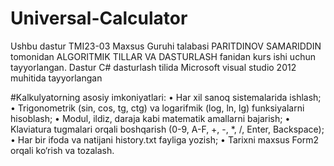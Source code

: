 # Universal-Calculator

Ushbu dastur TMI23-03 Maxsus Guruhi talabasi PARITDINOV SAMARIDDIN tomonidan ALGORITMIK TILLAR VA DASTURLASH fanidan kurs ishi uchun tayyorlangan.
Dastur C# dasturlash  tilida Microsoft visual studio 2012 muhitida tayyorlangan

#Kalkulyatorning asosiy imkoniyatlari:
•	Har xil sanoq sistemalarida ishlash;
•	Trigonometrik (sin, cos, tg, ctg) va logarifmik (log, ln, lg) funksiyalarni hisoblash;
•	Modul, ildiz, daraja kabi matematik amallarni bajarish;
•	Klaviatura tugmalari orqali boshqarish (0-9, A-F, +, -, *, /, Enter, Backspace);
•	Har bir ifoda va natijani history.txt fayliga yozish;
•	Tarixni maxsus Form2 orqali ko‘rish va tozalash.
